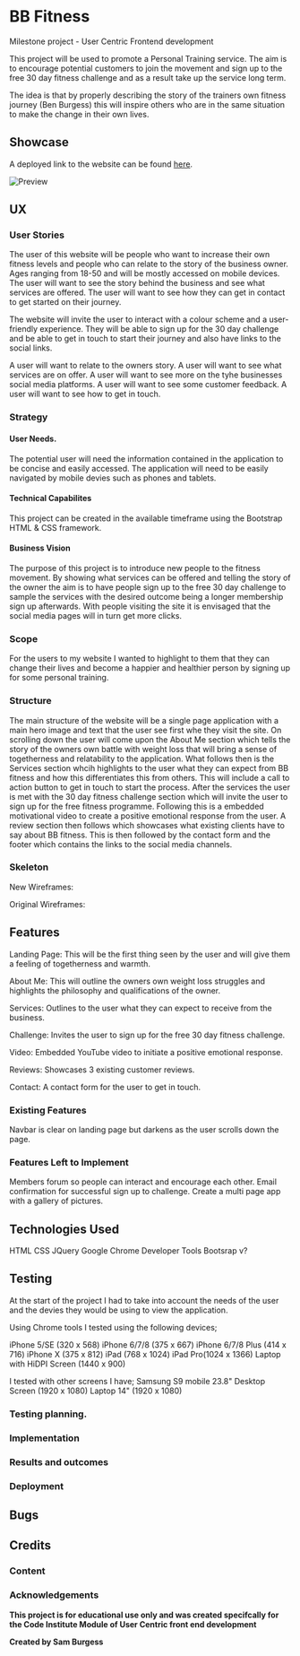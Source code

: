 # BB Fitness

Milestone project - User Centric Frontend development

This project will be used to promote a Personal Training service. 
The aim is to encourage potential customers to join the movement and sign up to the free 30 day fitness challenge and as a result take up the service long term.

The idea is that by properly describing the story of the trainers own fitness journey (Ben Burgess) this will inspire others who are in the same situation to make the change in their own lives.

## Showcase
A deployed link to the website can be found [here](https://samburgess93.github.io/Milestone-1/).

![Preview](https://github.com/samburgess93/Milestone-1/assets/images/landingpage.png)

## UX

### User Stories
The user of this website will be people who want to increase their own fitness levels and people who can relate to the story of the business owner.
Ages ranging from 18-50 and will be mostly accessed on mobile devices.
The user will want to see the story behind the business and see what services are offered.
The user will want to see how they can get in contact to get started on their journey.

The website will invite the user to interact with a colour scheme and a user-friendly experience. They will be able to sign up for the 30 day challenge and be able to get in touch to start their journey and also have links to the social links.

A user will want to relate to the owners story.
A user will want to see what services are on offer.
A user will want to see more on the tyhe businesses social media platforms.
A user will want to see some customer feedback.
A user will want to see how to get in touch.


### Strategy


#### User Needs.
The potential user will need the information contained in the application to be concise and easily accessed. The application will need to be easily navigated by mobile devies such as phones and tablets.


#### Technical Capabilites
This project can be created in the available timeframe using the Bootstrap HTML & CSS framework.

#### Business Vision
The purpose of this project is to introduce new people to the fitness movement. By showing what services can be offered and telling the story of the owner 
the aim is to have people sign up to the free 30 day challenge to sample the services with the desired outcome being a longer membership sign up afterwards.
With people visiting the site it is envisaged that the social media pages will in turn get more clicks. 

### Scope
For the users to my website I wanted to highlight to them that they can change their lives and become a happier and healthier person by signing up for some personal training.


### Structure
The main structure of the website will be a single page application with a main hero image and text that the user see first whe they visit the site.
On scrolling down the user will come upon the About Me section which tells the story of the owners own battle with weight loss that will bring a sense of togetherness and relatability 
to the application. What follows then is the Services section whcih highlights to the user what they can expect from BB fitness and how this 
differentiates this from others. This will include a call to action button to get in touch to start the process. After the services the user is met with the 30 day fitness challenge
section which will invite the user to sign up for the free fitness programme. Following this is a embedded motivational video to create a positive emotional response from the user.
A review section then follows which showcases what existing clients have to say about BB fitness. This is then followed by the contact form and the footer which contains the links to
the social media channels. 


### Skeleton

New Wireframes:


Original Wireframes:


## Features

Landing Page:
This will be the first thing seen by the user and will give them a feeling of togetherness and warmth.

About Me:
This will outline the owners own weight loss struggles and highlights the philosophy and qualifications of the owner.

Services:
Outlines to the user what they can expect to receive from the business.

Challenge:
Invites the user to sign up for the free 30 day fitness challenge.

Video:
Embedded YouTube video to initiate a positive emotional response.

Reviews:
Showcases 3 existing customer reviews.

Contact:
A contact form for the user to get in touch.





### Existing Features
Navbar is clear on landing page but darkens as the user scrolls down the page.



### Features Left to Implement
Members forum so people can interact and encourage each other.
Email confirmation for successful sign up to challenge.
Create a multi page app with a gallery of pictures.


## Technologies Used
HTML
CSS
JQuery
Google Chrome Developer Tools
Bootsrap v?


## Testing
At the start of the project I had to take into account the needs of the user and the devies they would be using to view the application.

Using Chrome tools I tested using the following devices;

iPhone 5/SE (320 x 568)
iPhone 6/7/8 (375 x 667)
iPhone 6/7/8 Plus (414 x 716)
iPhone X (375 x 812)
iPad (768 x 1024)
iPad Pro(1024 x 1366)
Laptop with HiDPI Screen (1440 x 900)

I tested with other screens I have;
Samsung S9 mobile
23.8" Desktop Screen (1920 x 1080)
Laptop 14" (1920 x 1080)


### Testing planning.



### Implementation


### Results and outcomes



### Deployment



## Bugs



## Credits


### Content



### Acknowledgements





**This project is for educational use only and was created specifcally for the Code Institute Module of User Centric front end development**

**Created by Sam Burgess**